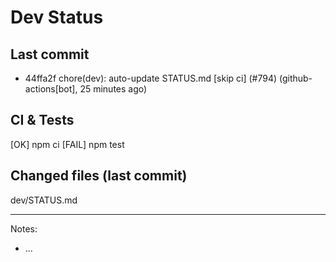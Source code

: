 # Dev Status

## Last commit
- 44ffa2f chore(dev): auto-update STATUS.md [skip ci] (#794) (github-actions[bot], 25 minutes ago)
## CI & Tests
[OK] npm ci
[FAIL] npm test

## Changed files (last commit)
dev/STATUS.md

---
Notes:
- ...
